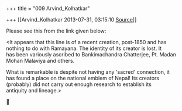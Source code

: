 +++
title = "009 Arvind_Kolhatkar"

+++
[[Arvind_Kolhatkar	2013-07-31, 03:15:10 [Source](https://groups.google.com/g/samskrita/c/l9pAWao_dz8)]]



Please see this from the link given below:

  

\<It appears that this line is of a recent creation, post-1850 and has  
nothing to do with Ramayana. The identity of its creator is lost.
It  
has been variously ascribed to Bankimachandra Chatterjee, Pt. Madan  
Mohan Malaviya and others.  
  
What is remarkable is despite not having any 'sacred' connection, it  
has found a place on the national emblem of Nepal! Its creators  
(probably) did not carry out enough research to establish its  
antiquity and lineage.>



